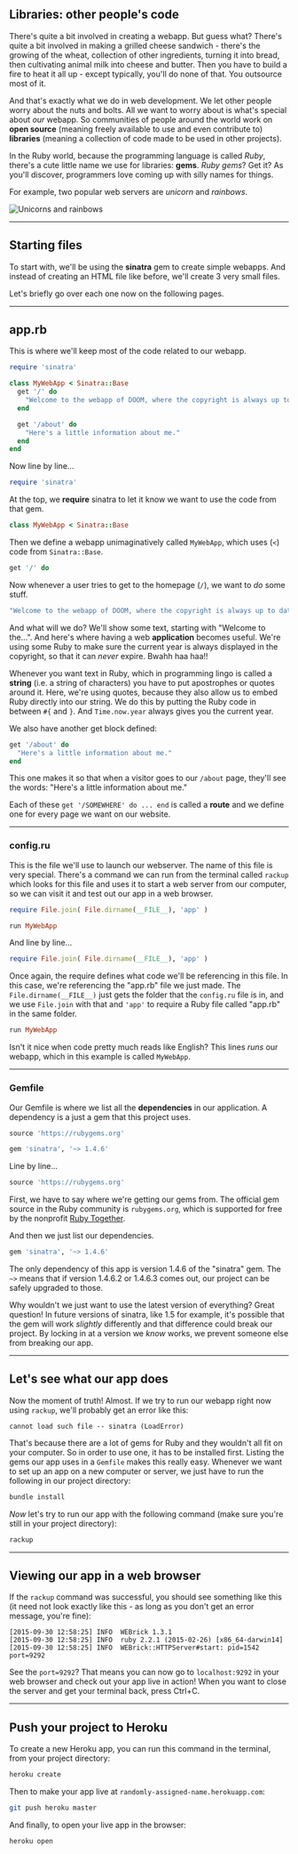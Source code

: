 ## Libraries: other people's code

There's quite a bit involved in creating a webapp. But guess what? There's quite a bit involved in making a grilled cheese sandwich - there's the growing of the wheat, collection of other ingredients, turning it into bread, then cultivating animal milk into cheese and butter. Then you have to build a fire to heat it all up - except typically, you'll do none of that. You outsource most of it.

And that's exactly what we do in web development. We let other people worry about the nuts and bolts. All we want to worry about is what's special about _our_ webapp. So communities of people around the world work on __open source__ (meaning freely available to use and even contribute to) __libraries__ (meaning a collection of code made to be used in other projects).

In the Ruby world, because the programming language is called _Ruby_, there's a cute little name we use for libraries: __gems__. _Ruby gems_? Get it? As you'll discover, programmers love coming up with silly names for things.

For example, two popular web servers are _unicorn_ and _rainbows_.

![Unicorns and rainbows](http://www.ancientlight.info/products/images_robes/unicorn_rainbow_fabric.jpg)

---

## Starting files

To start with, we'll be using the __sinatra__ gem to create simple webapps. And instead of creating an HTML file like before, we'll create 3 very small files.

Let's briefly go over each one now on the following pages.

---

## app.rb

This is where we'll keep most of the code related to our webapp.

``` ruby
require 'sinatra'

class MyWebApp < Sinatra::Base
  get '/' do
    "Welcome to the webapp of DOOM, where the copyright is always up to date! Copyright 2014-#{ Time.now.year } Your Name."
  end

  get '/about' do
    "Here's a little information about me."
  end
end
```

Now line by line...

``` ruby
require 'sinatra'
```

At the top, we __require__ sinatra to let it know we want to use the code from that gem.

``` ruby
class MyWebApp < Sinatra::Base
```

Then we define a webapp unimaginatively called `MyWebApp`, which uses (`<`) code from `Sinatra::Base`.

``` ruby
get '/' do
```

Now whenever a user tries to get to the homepage (`/`), we want to _do_ some stuff.

``` ruby
"Welcome to the webapp of DOOM, where the copyright is always up to date! Copyright 2014-#{ Time.now.year } Your Name."
```

And what will we do? We'll show some text, starting with "Welcome to the...". And here's where having a web __application__ becomes useful. We're using some Ruby to make sure the current year is always displayed in the copyright, so that it can _never_ expire. Bwahh haa haa!!

Whenever you want text in Ruby, which in programming lingo is called a __string__ (i.e. a string of characters) you have to put apostrophes or quotes around it. Here, we're using quotes, because they also allow us to embed Ruby directly into our string. We do this by putting the Ruby code in between `#{` and `}`. And `Time.now.year` always gives you the current year.

We also have another get block defined:

``` ruby
get '/about' do
  "Here's a little information about me."
end
```

This one makes it so that when a visitor goes to our `/about` page, they'll see the words: "Here's a little information about me."

Each of these `get '/SOMEWHERE' do ... end` is called a __route__ and we define one for every page we want on our website.

---

### config.ru

This is the file we'll use to launch our webserver. The name of this file is very special. There's a command we can run from the terminal called `rackup` which looks for this file and uses it to start a web server from our computer, so we can visit it and test out our app in a web browser.

``` ruby
require File.join( File.dirname(__FILE__), 'app' )

run MyWebApp
```

And line by line...

``` ruby
require File.join( File.dirname(__FILE__), 'app' )
```

Once again, the require defines what code we'll be referencing in this file. In this case, we're referencing the "app.rb" file we just made. The `File.dirname(__FILE__)` just gets the folder that the `config.ru` file is in, and we use `File.join` with that and `'app'` to require a Ruby file called "app.rb" in the same folder.

``` ruby
run MyWebApp
```

Isn't it nice when code pretty much reads like English? This lines _runs_ our webapp, which in this example is called `MyWebApp`.

---

### Gemfile

Our Gemfile is where we list all the __dependencies__ in our application. A dependency is a just a gem that this project uses.

``` ruby
source 'https://rubygems.org'

gem 'sinatra', '~> 1.4.6'
```

Line by line...

``` ruby
source 'https://rubygems.org'
```

First, we have to say where we're getting our gems from. The official gem source in the Ruby community is `rubygems.org`, which is supported for free by the nonprofit [Ruby Together](https://rubytogether.org/).

And then we just list our dependencies.

``` ruby
gem 'sinatra', '~> 1.4.6'
```

The only dependency of this app is version 1.4.6 of the "sinatra" gem. The `~>` means that if version 1.4.6.2 or 1.4.6.3 comes out, our project can be safely upgraded to those.

Why wouldn't we just want to use the latest version of everything? Great question! In future versions of sinatra, like 1.5 for example, it's possible that the gem will work _slightly_ differently and that difference could break our project. By locking in at a version we _know_ works, we prevent someone else from breaking our app.

---

## Let's see what our app does

Now the moment of truth! Almost. If we try to run our webapp right now using `rackup`, we'll probably get an error like this:

``` output
cannot load such file -- sinatra (LoadError)
```

That's because there are a lot of gems for Ruby and they wouldn't all fit on your computer. So in order to use one, it has to be installed first. Listing the gems our app uses in a `Gemfile` makes this really easy. Whenever we want to set up an app on a new computer or server, we just have to run the following in our project directory:

``` bash
bundle install
```

_Now_ let's try to run our app with the following command (make sure you're still in your project directory):

``` bash
rackup
```

---

## Viewing our app in a web browser

If the `rackup` command was successful, you should see something like this (it need not look exactly like this - as long as you don't get an error message, you're fine):

``` output
[2015-09-30 12:58:25] INFO  WEBrick 1.3.1
[2015-09-30 12:58:25] INFO  ruby 2.2.1 (2015-02-26) [x86_64-darwin14]
[2015-09-30 12:58:25] INFO  WEBrick::HTTPServer#start: pid=1542 port=9292
```

See the `port=9292`? That means you can now go to `localhost:9292` in your web browser and check out your app live in action! When you want to close the server and get your terminal back, press Ctrl+C.

---

## Push your project to Heroku

To create a new Heroku app, you can run this command in the terminal, from your project directory:

``` bash
heroku create
```

Then to make your app live at `randomly-assigned-name.herokuapp.com`:

``` bash
git push heroku master
```

And finally, to open your live app in the browser:

``` bash
heroku open
```
